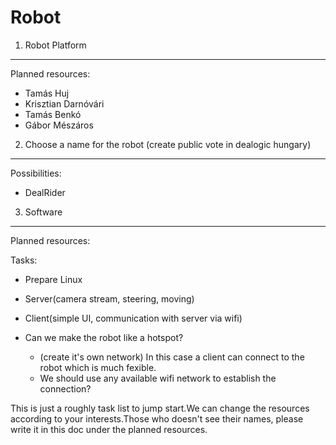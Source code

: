 Robot
======================================================================

1. Robot Platform
----------------------------------------------------------------------
Planned resources:	

- Tamás Huj
- Krisztian Darnóvári
- Tamás Benkó
- Gábor Mészáros

2. Choose a name for the robot (create public vote in dealogic hungary)
-----------------------------------------------------------------------
Possibilities:	

- DealRider

3. Software
-----------------------------------------------------------------------
Planned resources:
	
	
	
Tasks:
	
- Prepare Linux
- Server(camera stream, steering, moving)
- Client(simple UI, communication with server via wifi)

- Can we make the robot like a hotspot? 
	- (create it's own network) In this case a client can connect to the robot which is much fexible.
	- We should use any available wifi network to establish the connection?




This is just a roughly task list to jump start.We can change the resources according to your interests.Those who doesn't see their names, please
write it in this doc under the planned resources.